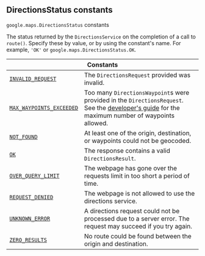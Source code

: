 
<h2 id="DirectionsStatus">DirectionsStatus constants</h2>
<p>
<code><span itemprop="path">google.maps</span>.<span itemprop="name">DirectionsStatus</span></code>
constants
</p>
<p>The status returned by the <code>DirectionsService</code> on the completion of a call to <code>route()</code>. Specify these by value, or by using the constant's name. For example, <code>'OK'</code> or <code>google.maps.DirectionsStatus.OK</code>.</p>
<div class="devsite-table-wrapper"><table class="constants responsive" summary="DirectionsStatus constants">
<thead>
<tr><th colspan="2">Constants</th>
</tr></thead>
<tbody>
<tr id="DirectionsStatus.INVALID_REQUEST">
<td itemprop="property"><code><a class="secret-link" href="#DirectionsStatus.INVALID_REQUEST"><span>INVALID_REQUEST</span></a></code></td>
<td>The <code><span>DirectionsRequest</span></code> provided was invalid.</td>
</tr>
<tr id="DirectionsStatus.MAX_WAYPOINTS_EXCEEDED">
<td itemprop="property"><code><a class="secret-link" href="#DirectionsStatus.MAX_WAYPOINTS_EXCEEDED"><span>MAX_WAYPOINTS_EXCEEDED</span></a></code></td>
<td>Too many <code><span>DirectionsWaypoint</span></code>s were provided in the <code><span>DirectionsRequest</span></code>. See the <a href="https://developers.google.com/maps/documentation/javascript/directions#UsageLimits"> developer's guide</a> for the maximum number of waypoints allowed.</td>
</tr>
<tr id="DirectionsStatus.NOT_FOUND">
<td itemprop="property"><code><a class="secret-link" href="#DirectionsStatus.NOT_FOUND"><span>NOT_FOUND</span></a></code></td>
<td>At least one of the origin, destination, or waypoints could not be geocoded.</td>
</tr>
<tr id="DirectionsStatus.OK">
<td itemprop="property"><code><a class="secret-link" href="#DirectionsStatus.OK"><span>OK</span></a></code></td>
<td>The response contains a valid <code><span>DirectionsResult</span></code>.</td>
</tr>
<tr id="DirectionsStatus.OVER_QUERY_LIMIT">
<td itemprop="property"><code><a class="secret-link" href="#DirectionsStatus.OVER_QUERY_LIMIT"><span>OVER_QUERY_LIMIT</span></a></code></td>
<td>The webpage has gone over the requests limit in too short a period of time.</td>
</tr>
<tr id="DirectionsStatus.REQUEST_DENIED">
<td itemprop="property"><code><a class="secret-link" href="#DirectionsStatus.REQUEST_DENIED"><span>REQUEST_DENIED</span></a></code></td>
<td>The webpage is not allowed to use the directions service.</td>
</tr>
<tr id="DirectionsStatus.UNKNOWN_ERROR">
<td itemprop="property"><code><a class="secret-link" href="#DirectionsStatus.UNKNOWN_ERROR"><span>UNKNOWN_ERROR</span></a></code></td>
<td>A directions request could not be processed due to a server error. The request may succeed if you try again.</td>
</tr>
<tr id="DirectionsStatus.ZERO_RESULTS">
<td itemprop="property"><code><a class="secret-link" href="#DirectionsStatus.ZERO_RESULTS"><span>ZERO_RESULTS</span></a></code></td>
<td>No route could be found between the origin and destination.</td>
</tr>
</tbody>
</table></div>
<script src="replace_links.js"></script>
